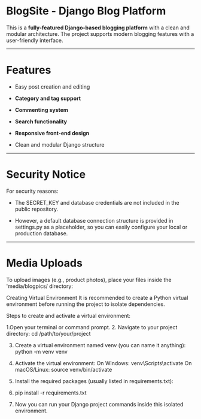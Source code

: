 # BlogSite - Django Blog Platform
This is a **fully-featured Django-based blogging platform** with a clean and modular architecture. The project supports modern blogging features with a user-friendly interface.

---

# Features

- Easy post creation and editing

- **Category and tag support**

- **Commenting system**

- **Search functionality**

- **Responsive front-end design**

- Clean and modular Django structure

---

# Security Notice

For security reasons:

- The SECRET_KEY and database credentials are not included in the public repository.

- However, a default database connection structure is provided in settings.py as a placeholder, so you can easily configure your local or production database.

---

# Media Uploads

To upload images (e.g., product photos), place your files inside the 'media/blogpics/ directory:


Creating Virtual Environment
It is recommended to create a Python virtual environment before running the project to isolate dependencies.

Steps to create and activate a virtual environment:

1.Open your terminal or command prompt.
2. Navigate to your project directory:
 cd /path/to/your/project
 
3. Create a virtual environment named venv (you can name it anything):
  python -m venv venv

4. Activate the virtual environment:
  On Windows: venv\Scripts\activate
  On macOS/Linux: source venv/bin/activate

5. Install the required packages (usually listed in requirements.txt):
6.   pip install -r requirements.txt

6. Now you can run your Django project commands inside this isolated environment.





